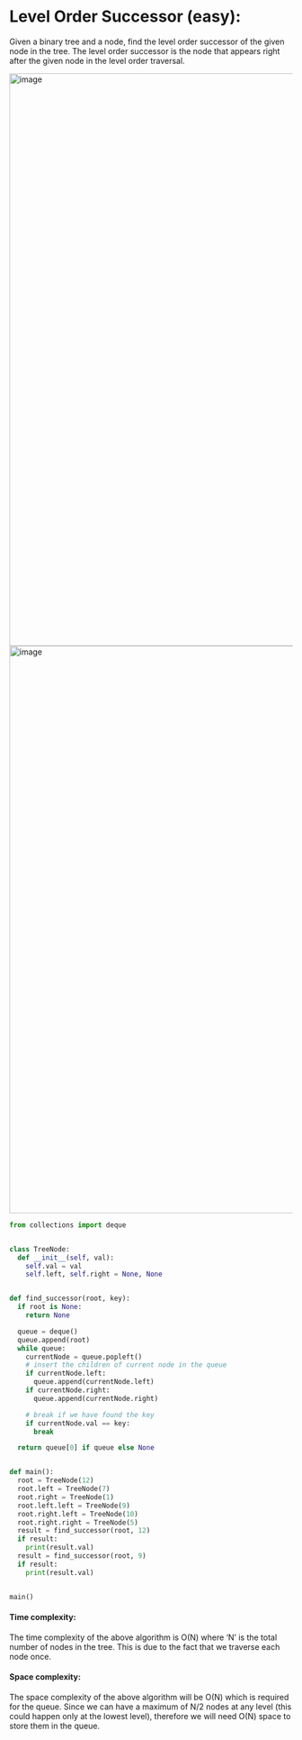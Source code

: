 # Level Order Successor (easy):


Given a binary tree and a node, find the level order successor of the given node in the tree. The level order successor is the node that appears right after the given node in the level order traversal.

<img width="1016" alt="image" src="https://user-images.githubusercontent.com/35987583/158774097-ae0afa43-07af-4672-aa36-e666c4bba5c1.png">

<img width="1007" alt="image" src="https://user-images.githubusercontent.com/35987583/158774132-60cf51e2-1cfe-45cd-8127-1240ab6436e4.png">


```python
from collections import deque


class TreeNode:
  def __init__(self, val):
    self.val = val
    self.left, self.right = None, None


def find_successor(root, key):
  if root is None:
    return None

  queue = deque()
  queue.append(root)
  while queue:
    currentNode = queue.popleft()
    # insert the children of current node in the queue
    if currentNode.left:
      queue.append(currentNode.left)
    if currentNode.right:
      queue.append(currentNode.right)

    # break if we have found the key
    if currentNode.val == key:
      break

  return queue[0] if queue else None


def main():
  root = TreeNode(12)
  root.left = TreeNode(7)
  root.right = TreeNode(1)
  root.left.left = TreeNode(9)
  root.right.left = TreeNode(10)
  root.right.right = TreeNode(5)
  result = find_successor(root, 12)
  if result:
    print(result.val)
  result = find_successor(root, 9)
  if result:
    print(result.val)


main()

```


#### Time complexity:
The time complexity of the above algorithm is O(N) where ‘N’ is the total number of nodes in the tree. This is due to the fact that we traverse each node once.

#### Space complexity:
The space complexity of the above algorithm will be O(N) which is required for the queue. Since we can have a maximum of N/2 nodes at any level (this could happen only at the lowest level), therefore we will need O(N) space to store them in the queue.
